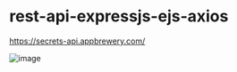 # rest-api-expressjs-ejs-axios
https://secrets-api.appbrewery.com/

![image](https://github.com/rkapril/rest-api-expressjs-ejs-axios/assets/61505106/5be30111-e379-4d63-b54a-30503810d264)
